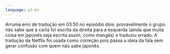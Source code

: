 ```yaml
---
language: pt-br
---
```


Arruma erro de tradução em 03:50 no episódio dois: provavelmente o grupo não sabe que a carta foi escrita da direita para a esquerda (ainda que muita coisa em japonês seja escrita assim, como mangás) e traduziu errado. A tradução da Netflix foi usada como correção pois passa a ideia da fala sem gerar confusão com quem não sabe japonês.

